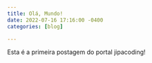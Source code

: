 ```yaml
---
title: Olá, Mundo!
date: 2022-07-16 17:16:00 -0400
categories: [blog]

---
```


Esta é a primeira postagem do portal jipacoding!
